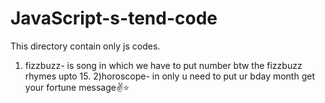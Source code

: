 # JavaScript-s-tend-code
This directory contain only js codes.

1) fizzbuzz- is song in which we have to put number btw the fizzbuzz rhymes upto 15.
2)horoscope- in only u need to put ur bday month get your fortune message✌⭐
